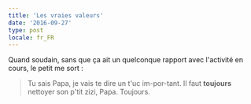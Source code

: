```yaml
---
title: 'Les vraies valeurs'
date: '2016-09-27'
type: post
locale: fr_FR
---
```


Quand soudain, sans que ça ait un quelconque rapport avec l'activité en cours, le petit me sort :

> Tu sais Papa, je vais te dire un t'uc im-por-tant. Il faut **toujours** nettoyer son p'tit zizi, Papa. Toujours.
